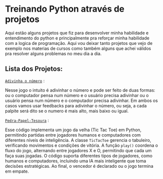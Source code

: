 
# Treinando Python através de projetos

Aqui estão alguns projetos que fiz para desenvolver minha habilidade e entendimento do python e principalmente pra reforçar minha habilidade com a logica de programação. Aqui vou deixar tanto projetos que vejo de exemplo nos materias de cursos como também alguns que achei válidos pra resolver alguns problemas no meu dia a dia.

## Lista dos Projetos:

[`Adivinha o número`](https://github.com/maquisaao/treining_python/tree/main/what_the_number) : 

Nesse jogo o intuito é adivinhar o número e pode ser feito de duas formas: ou o computador pensa num número e o usuário precisa adivinhar ou o usuário pensa num número e o computador precisa adivinhar. Em ambos os casos vamos usar feedbacks para adivinhar o número, ou seja, a cada palpite será dito se o numero é mais alto, mais baixo ou igual.

[`Pedra-Papel-Tesoura`](https://github.com/maquisaao/treining_python/blob/main/tic_tac_toe) : 

Esse código implementa um jogo da velha (Tic Tac Toe) em Python, permitindo partidas entre jogadores humanos e computadores com diferentes níveis de inteligência. A classe `TicTacToe` gerencia o tabuleiro, verificando movimentos e condições de vitória. A função `play()` coordena o fluxo do jogo, alternando entre jogadores X e O, permitindo que cada um faça suas jogadas. O código suporta diferentes tipos de jogadores, como humanos e computadores, incluindo uma IA mais inteligente que toma decisões estratégicas. Ao final, o vencedor é declarado ou o jogo termina em empate.
